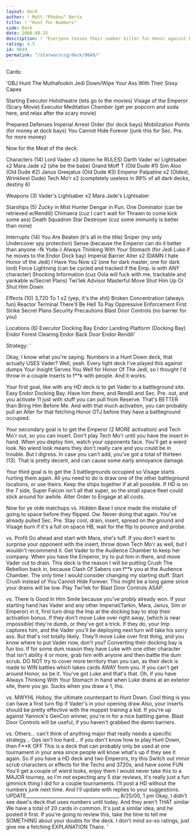```yaml
---
layout: deck
author: ! Matt "Phobos" Berta
title: ! "Hunt for Numbers"
side: Dark
date: 2000-08-25
description: ! "Everyone tosses their number killer for Honor against Hunt Down, right? Well if they do, they'll be SORRY Have Hunt Down flipped and number crunch the Light Side? Yes, it's possible"
rating: 4.5
id: 9849
permalink: "/starwarsccg/deck/9849/"
---
```

Cards: 

'OBJ
Hunt The Muthafookin Jedi Down/Wipe Your Ass With Their Sissy Capes

Starting
Executor Holotheatre (lets go to the movies)
Visage of the Emperor (Scary Movie)
Executor Meditation Chamber (get yer popcorn and soda here, and relax after the scary movie)

Prepared Defenses
Imperial Arrest Order (for dock bays)
Mobilization Points (for money at dock bays)
You Cannot Hide Forever (junk this for Sec. Pre. for more money)

Now for the Meat of the deck.

Characters (14)
Lord Vader x3 (damn he RULES)
Darth Vader w/ Lightsaber x2
Mara Jade x2 (she be the babe)
Grand Moff T (Old Dude #1)
Sim Aloo (Old Dude #2)
Janus Greejatus (Old Dude #3)
Emperor Palpatine x2 (Oldest, Wrinkliest Dude)
Tech Mo'r x2 (completely useless in 99% of all dark decks, destiny 6)

Weapons (3)
Vader's Lightsaber x2
Mara Jade's Lightsaber

Starships (5)
Zucky in Mist Hunter
Dengar in Pun. One
Dominator (can be retrieved w/Rendili)
Chimaera (cuz I can't wait for Thrawn to come kick some ass)
Death Squadron Star Destroyer (cuz some immunity is better than none)

Interrupts (14)
You Are Beaten (it's all in the title)
Sniper (my only Undercover spy protection)
Sense (because the Emperor can do it better than anyone -fk Yoda-)
Always Thinking With Your Stomach (for Jedi Luke if he moves to the Endor Dock bay)
Imperial Barrier
Alter x2 (DAMN I hate Honor of the Jedi)
I Have You Now x2 (one for dark master, one for dark lord)
Force Lightning (can be cycled and tracked if the Emp. is with ANY character)
Shocking Information (cuz Oola will fuck with me, trackable and yankable w/Secret Plans)
Twi'lek Advisor
Masterful Move
Shut Him Up Or Shut Him Down

Effects (10)
3,720 To 1 x2 (yep, it's the shit)
Broken Concentration (always fun)
Reactor Terminal
There'll Be Hell To Pay
Oppressive Enforcement
First Strike
Secret Plans
Security Precautions
Blast Door Controls (no barrier for you)

Locations (6)
Executor Docking Bay
Endor Landing Platform (Docking Bay)
Endor Forest Clearing
Endor Back Door
Endor
Rendili'

Strategy: '

Okay, I know what you're saying. Numbers in a Hunt Down deck, that actually USES Vader? Well, yeah. Every light deck I've played this against dumps Your Insight Serves You Well for Honor Of The Jedi, so I thought I'd throw in a couple inserts to f**k with people. And it works.

Your first goal, like with any HD deck is to get Vader to a battleground site. Easy Endor Docking Bay. Have him there, and Rendili and Sec. Pre. out, and you activate 11 just with stuff you can pull from Reserve. That's BETTER than Bring Him Before Me. And with that much activation, you can probably pull an Alter for that fetching Honor OTJ before they have a battleground occupied.

Your secondary goal is to get the Emperor (2 MORE activation) and Tech Mo'r out, so you can insert. Don't play Tech Mo'r until you have the insert in hand. When you deploy him, watch your opponents face. You'll get a wierd look. No wierd look means they don't really care and you could be in trouble. But I digress. In case you can't add, you've got a total of thirteen (13). That is pretty decent, and can cause some early annoyance damage.

Your third goal is to get the 3 battlegrounds occupied so Visage starts hurting them again. All you need to do is draw one of the other battleground locations, or use theirs. Keep the ships together if at all possible. If HD is on the 7 side, Super Falcon isn't all that super, so the small space fleet could stick around for awhile. Alter Order to Engage at all costs.

Now for ye olde matchups
vs. Hidden Base
I once made the mistake of going to space before they flipped. Ow. Never doing that again. You've already pulled Sec. Pre. Stay cool, drain, insert, spread on the ground and Visage burn if it's a full on space HB, wait for the flip to pounce and probe.

vs. Profit
Go ahead and start with Mara, she's tuff. If you don't want to surprise your opponent with the insert, throw down Tech Mo'r as well, but I wouldn't recommend it. Get Vader to the Audience Chamber to keep her company. When you have the Emperor, try to put him in there, and move Vader out to drain. This deck is the reason I will be putting Crush The Rebellion back in, because Clash Of Sabers can f**k you at the Audience Chamber. The only time I would consider changing my starting stuff. Start Crush instead of You Cannot Hide Forever. This might be a long game since your drains will be low. Play Twi'lek for Blast Door Controls ASAP.

vs. There Is Good In Him
Smile because you've probly already won. If your starting hand has Vader and any other Imperial(Tarkin, Mara, Janus, Sim or Emperor) in it, first turn drop the Imp at the docking bay to stop their activation bonus. If they don't move Luke over right away, (which is near impossible) they're dumb, or they've got a trick. If they do, your Imp captures him, and the Vader you'll be deploying next turn will take his sorry ass. But that's not totally likely. They'll move Luke over first thing, and you know where to put Vader now, don't you? Converting their docking bay is fun too. If for some dum reason they have Luke with one other character that isn't ability 4 or more, grab him with anyone and then battle the dum scrub. DO NOT try to cover more territory than you can, as their deck is made to WIN battles which takes cards AWAY from you. If you can't get around Honor, so be it. You've got Luke and that's that. Oh, if you have Always Thinking With Your Stomach in hand when Luke drains at an exterior site, there you go. Sucks when you draw a 1, tho.

vs. MWYHL
Hoboy, the ultimate counterpart to Hunt Down. Cool thing is you can have a first turn flip if Vader's in your opening draw Also, your inserts should be pretty effective with the muppet training a kid. If you're up against Yannick's GenCon winner, you're in for a nice battling game. Blast Door Controls will be useful, if you haven't grabbed the damn barriers.

vs. Others... can't think of anything major that really needs a specific strategy... Ops isn't too hard... if you don't know how to play Hunt Down, then F**K OFF This is a deck that can probably only be used at one tournament in your area since people will know what's up if they see it again. So if you have a HD deck and two Emperors, try this Switch out minor scrub characters or effects for the Techs and 3720s, and have some FUN You'll get a couple of wierd looks, enjoy them I would never take this to a MAJOR tourney, so I'm not expecting any 5 star reviews, it's really just a fun gimmick thing I did for a couple tournaments. I'll post a HD without the numbers junk next time. And I'll update with replies to your suggestions.
UPDATE________________________________________ 8/25/00, 1 pm
Okay, I didn't see dawi's deck that uses numbers until today. And they aren't THAT similar We have a total of 20 cards in common. It's just a similar idea, and he posted it first.
If you're going to review this, take the time to tell me SOMETHING about your doubts for the deck. I don't mind so-so ratings, just give me a fetching EXPLANATION Thanx.  '
